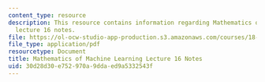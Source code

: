 ```yaml
---
content_type: resource
description: This resource contains information regarding Mathematics of machine learning
  lecture 16 notes.
file: https://ol-ocw-studio-app-production.s3.amazonaws.com/courses/18-657-mathematics-of-machine-learning-fall-2015/30d28d30e752970a9ddaed9a5332543f_MIT18_657F15_L16.pdf
file_type: application/pdf
resourcetype: Document
title: Mathematics of Machine Learning Lecture 16 Notes
uid: 30d28d30-e752-970a-9dda-ed9a5332543f
---
```

